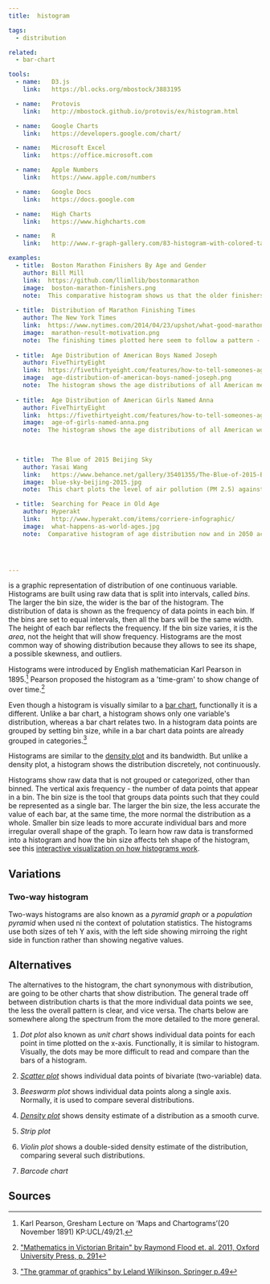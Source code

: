 ```yaml
---
title:  histogram

tags: 
  - distribution

related:
  - bar-chart

tools:
  - name:   D3.js
    link:   https://bl.ocks.org/mbostock/3883195

  - name:   Protovis
    link:   http://mbostock.github.io/protovis/ex/histogram.html

  - name:   Google Charts
    link:   https://developers.google.com/chart/

  - name:   Microsoft Excel
    link:   https://office.microsoft.com

  - name:   Apple Numbers
    link:   https://www.apple.com/numbers

  - name:   Google Docs
    link:   https://docs.google.com

  - name:   High Charts
    link:   https://www.highcharts.com

  - name:   R
    link:   http://www.r-graph-gallery.com/83-histogram-with-colored-tail/

examples:
  - title:  Boston Marathon Finishers By Age and Gender
    author: Bill Mill
    link:  https://github.com/llimllib/bostonmarathon
    image:  boston-marathon-finishers.png
    note:  This comparative histogram shows us that the older finishers are male, or it could be that older women do not even enter the race.
 
  - title:  Distribution of Marathon Finishing Times
    author: The New York Times
    link:  https://www.nytimes.com/2014/04/23/upshot/what-good-marathons-and-bad-investments-have-in-common.html?_r=0
    image:  marathon-result-motivation.png
    note:  The finishing times plotted here seem to follow a pattern - there is a drop in people finishing after every round number.
 
  - title:  Age Distribution of American Boys Named Joseph
    author: FiveThirtyEight
    link:  https://fivethirtyeight.com/features/how-to-tell-someones-age-when-all-you-know-is-her-name
    image:  age-distribution-of-american-boys-named-joseph.png
    note:  The histogram shows the age distributions of all American men named Joseph who were alive in 2014. Most alive Josephs were 37 years old. Above the histogram, a line chart shows how many Josephs were born each year, with a peak in 1914.
  
  - title:  Age Distribution of American Girls Named Anna
    author: FiveThirtyEight
    link:  https://fivethirtyeight.com/features/how-to-tell-someones-age-when-all-you-know-is-her-name
    image:  age-of-girls-named-anna.png
    note:  The histogram shows the age distributions of all American women named Anna who were alive in 2014. (Anna happens to be an extraordinarily enduring name, with about a quarter of Annas being under age 14 and a quarter over the age 62 in 2014. You can see this in the box plot examples.) Most alive Annas were 31 years old. Above the histogram, a line chart shows how many Annas were born a year.
    

    
  - title:  The Blue of 2015 Beijing Sky
    author: Yasai Wang
    link:   https://www.behance.net/gallery/35401355/The-Blue-of-2015-Beijing-Sky
    image:  blue-sky-beijing-2015.jpg
    note:  This chart plots the level of air pollution (PM 2.5) against the color of the sky. The circular layout here creates the feeling of the cyclical nature of the calendar, but it also makes the bars of the histogram more difficult to compare. Still, we can see on a macro level that winter sees higher levels of pollution.

  - title:  Searching for Peace in Old Age
    author: Hyperakt
    link:   http://www.hyperakt.com/items/corriere-infographic/
    image:  what-happens-as-world-ages.jpg
    note:  Comparative histogram of age distribution now and in 2050 across all parts of the world.


 

---
```


is a graphic representation of distribution of one continuous variable. Histograms are built using raw data that is split into intervals, called *bins*. The larger the bin size, the wider is the bar of the histogram. The distribution of data is shown as the frequency of data points in each bin. If the bins are set to equal intervals, then all the bars will be the same width. The height of each bar reflects the frequency. If the bin size varies, it is the *area*, not the height that will show frequency.
Histograms are the most common way of showing distribution because they allows to see its shape, a possible skewness, and outliers.

<!--more-->
Histograms were introduced by English mathematician Karl Pearson in 1895.[^pearson] Pearson proposed the histogram as a  'time-gram' to show change of over time.[^flood]

Even though a histogram is visually similar to a [bar chart](/bar-chart), functionally it is a different. Unlike a bar chart, a histogram shows only one variable's distribution, whereas a bar chart relates two. In a histogram data points are grouped by setting bin size, while in a bar chart data points are already grouped in categories.[^wilkinson] 

Histograms are similar to the [density plot](/density-plot) and its bandwidth. But unlike a density plot, a histogram shows the distribution discretely, not continuously.

Histograms show raw data that is not grouped or categorized, other than binned. The vertical axis frequency - the number of data points that appear in a bin. The bin size is the tool that groups data points such that they could be represented as a single bar. The larger the bin size, the less accurate the value of each bar, at the same time, the more normal the distribution as a whole. Smaller bin size leads to more accurate individual bars and more irregular overall shape of the graph. To learn how raw data is transformed into a histogram and how the bin size affects teh shape of the histogram, see this [interactive visualization on how histograms work](http://tinlizzie.org/histograms).

## Variations
### Two-way histogram
Two-ways histograms are also known as a *pyramid graph* or a *population pyramid* when used ni the context of polutation statistics. The histograms use both sizes of teh Y axis, with the left side showing mirroing the right side in function rather than showing negative values.

## Alternatives
The alternatives to the histogram, the chart synonymous with distribution, are going to be other charts that show distribution.
The general trade off between distribution charts is that the more individual data points we see, the less the overall pattern is clear, and vice versa. The charts below are somewhere along the spectrum from the more detailed to the more general.

1. *Dot plot* also known as *unit chart* shows individual data points for each point in time plotted on the x-axis. Functionally, it is similar to histogram. Visually, the dots may be more difficult to read and compare than the bars of a histogram.

2. [*Scatter plot*](/scatter-plot) shows individual data points of bivariate (two-variable) data.
3. *Beeswarm plot* shows individual data points along a single axis. Normally, it is used to compare several distributions.
4. [*Density plot*](/density-plot) shows density estimate of a distribution as a smooth curve.
5. *Strip plot*
6. *Violin plot* shows a double-sided density estimate of the distribution, comparing several such distributions.
7. *Barcode chart*

## Sources
[^pearson]: Karl Pearson, Gresham Lecture on ‘Maps and Chartograms’(20 November 1891) KP:UCL/49/21.
[^flood]: ["Mathematics in Victorian Britain" by Raymond Flood et. al. 2011, Oxford University Press, p. 291](https://books.google.fr/books?id=l5YiddUUfl4C)
[^wilkinson]:  ["The grammar of graphics" by Leland Wilkinson. Springer p.49](https://www.cs.uic.edu/~wilkinson/TheGrammarOfGraphics/GOG.html)
